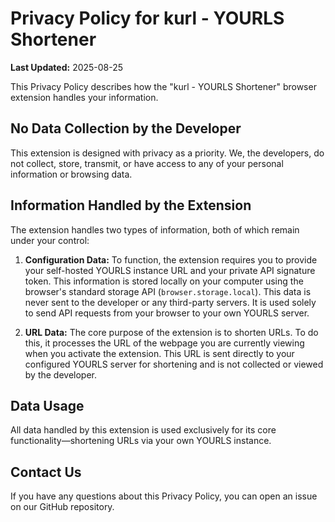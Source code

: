# Privacy Policy for kurl - YOURLS Shortener

**Last Updated:** 2025-08-25

This Privacy Policy describes how the "kurl - YOURLS Shortener" browser extension handles your information.

## No Data Collection by the Developer

This extension is designed with privacy as a priority. We, the developers, do not collect, store, transmit, or have access to any of your personal information or browsing data.

## Information Handled by the Extension

The extension handles two types of information, both of which remain under your control:

1.  **Configuration Data:** To function, the extension requires you to provide your self-hosted YOURLS instance URL and your private API signature token. This information is stored locally on your computer using the browser's standard storage API (`browser.storage.local`). This data is never sent to the developer or any third-party servers. It is used solely to send API requests from your browser to your own YOURLS server.

2.  **URL Data:** The core purpose of the extension is to shorten URLs. To do this, it processes the URL of the webpage you are currently viewing when you activate the extension. This URL is sent directly to your configured YOURLS server for shortening and is not collected or viewed by the developer.

## Data Usage

All data handled by this extension is used exclusively for its core functionality—shortening URLs via your own YOURLS instance.

## Contact Us

If you have any questions about this Privacy Policy, you can open an issue on our GitHub repository.

